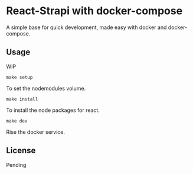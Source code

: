 # React-Strapi with docker-compose

A simple base for quick development, made easy with docker and docker-compose.

## Usage

WIP

```
make setup
```
To set the nodemodules volume.

```
make install
```
To install the node packages for react.

```
make dev
```
Rise the docker service.

## License

Pending
